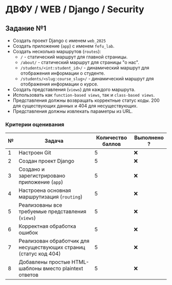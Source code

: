 # ДВФУ / WEB / Django / Security

## Задание №1

- Создать проект Django с именем `web_2025`
- Создать приложение (`app`) с именем `fefu_lab`.
- Создать несколько маршрутов (`routes`):
  - `/` - статический маршрут для главной страницы.
  - `/about/` - статический маршрут для страницы "о нас".
  - `/students/<int:student_id>/` - динамический маршрут для отображения информации о студенте.
  - `/students/<slug:course_slug>/` - динамический маршрут для отображения информации о курсе.
- Создать представления (`views`) для каждого маршрута.
- Использовать как `function-based views`, так и `class-based views`.
- Представления должны возвращать корректные статус коды.
  200 для существующих данных и 404 для несуществующих.
- Представления должны извлекать параметры из URL.

### Критерии оценивания

| №   | Задача                                                            | Количество баллов | Выполнено ? |
| --- | ----------------------------------------------------------------- | ----------------- | ----------- |
| 1   | Настроен Git                                                      | 5                 | ❌          |
| 2   | Создан проект Django                                              | 5                 | ❌          |
| 3   | Создано и зарегистрировано приложение (`app`)                     | 5                 | ❌          |
| 4   | Настроена основная маршрутизация (`routing`)                      | 5                 | ❌          |
| 5   | Реализованы все требуемые представления (`views`)                 | 5                 | ❌          |
| 6   | Корректная обработка ошибок                                       | 5                 | ❌          |
| 7   | Реализован обработчик для несуществующих страниц (статус код 404) | 5                 | ❌          |
| 8   | Добавлены простые HTML-шаблоны вместо plaintext ответов           | 5                 | ❌          |

